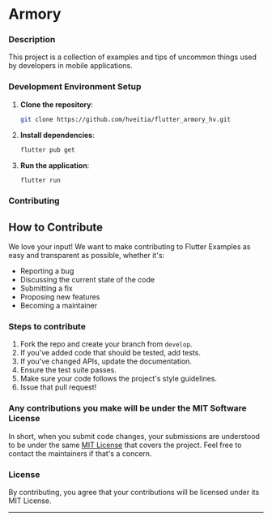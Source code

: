 # Armory

### Description

This project is a collection of examples and tips of uncommon things used by developers in mobile applications.

### Development Environment Setup

1. **Clone the repository**:
    ```sh
    git clone https://github.com/hveitia/flutter_armory_hv.git
    ```

2. **Install dependencies**:
    ```sh
    flutter pub get
    ```

3. **Run the application**:
    ```sh
    flutter run
    ```

### Contributing

## How to Contribute

We love your input! We want to make contributing to Flutter Examples as easy and transparent as possible, whether it's:

- Reporting a bug
- Discussing the current state of the code
- Submitting a fix
- Proposing new features
- Becoming a maintainer

### Steps to contribute

1. Fork the repo and create your branch from `develop`.
2. If you've added code that should be tested, add tests.
3. If you've changed APIs, update the documentation.
4. Ensure the test suite passes.
5. Make sure your code follows the project's style guidelines.
6. Issue that pull request!

### Any contributions you make will be under the MIT Software License
In short, when you submit code changes, your submissions are understood to be under the same [MIT License](http://choosealicense.com/licenses/mit/) that covers the project. Feel free to contact the maintainers if that's a concern.

### License
By contributing, you agree that your contributions will be licensed under its MIT License.

---
